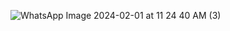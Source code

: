 ![WhatsApp Image 2024-02-01 at 11 24 40 AM (3)](https://github.com/Medosha22/Mastering-Embedded-Systems-Online-Diploma/assets/125259963/7fd224f7-75b9-44ef-afb8-95d59e663985)
